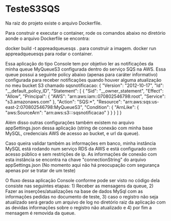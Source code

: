 # TesteS3SQS

Na raiz do projeto existe o arquivo Dockerfile. 

Para construir e executar o container, rode os comandos abaixo no diretório aonde o arquivo Dockerfile se encontra:

docker build -t appreadqueuesqs . para construir a imagem.
docker run appreadqueuesqs para rodar o container.

Essa aplicação do tipo Console tem por objetivo ler as notificações da minha queue MyQueueS3 configurada dentro do serviço SQS na AWS. Essa queue possui a seguinte policy abaixo (apenas para caráter informativo) configurada para receber notificações quando houver alguma atualização no meu bucket S3 chamado sqsnotificacao: 
{
  "Version": "2012-10-17",
  "Id": "__default_policy_ID",
  "Statement": [
    {
      "Sid": "__owner_statement",
      "Effect": "Allow",
      "Principal": {
        "AWS": "arn:aws:iam::070802546798:root",
        "Service": "s3.amazonaws.com"
      },
      "Action": "SQS:*",
      "Resource": "arn:aws:sqs:us-east-2:070802546798:MyQueueS3",
      "Condition": {
        "ArnLike": {
          "aws:SourceArn": "arn:aws:s3:::sqsnotificacao"
        }
      }
    }
  ]
}

Além disso outras configurações também existem no arquivo appSettings.json dessa aplicação (string de conexão com minha base MySQL, credenciais AWS de acesso ao bucket, e url da queue).

Caso queira validar também as informações em banco, minha instância MySQL está rodando num serviço RDS da AWS e está configurado com acesso público e sem restrições de ip. As informações de conexão com esta instância se encontra na chave "connectionString" do arquivo appSettings.json (No momento aqui não há preocupação com segurança apenas por se tratar de um teste)

O fluxo dessa aplicação Console conforme pode ser visto no código dela consiste nas seguintes etapas: 1) Receber as mensagens da queue, 2) Fazer as inserções/atualizações na base de dados MySql com as informações pedidas no documento de teste, 3) caso o registro não seja atualizado será gerado um arquivo de log no diretório raiz da aplicação com as devidas informações sobre o registro não atualizado e 4) por fim a mensagem é removida da queue.








